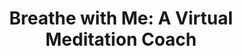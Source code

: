---
name: "Breathe With Me A Virtual Meditation"
title: "Breathe with Me: A Virtual Meditation Coach"
journal: "journal name" 
project: null
event: "Intelligent Virtual Agents conference (IVA)"
authors:
- name: "Shamekhi, A."
- name: "Bickmore, T."
year: 2015
resources:
- name: "IVA15 Meditation"
  src: "IVA15.Meditation.pdf"
external_url: null
draft: false 
headless: true
---